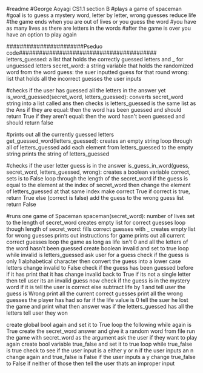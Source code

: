 #readme
#George Aoyagi CS1.1 section B
#plays a game of spaceman
#goal is to guess a mystery word, letter by letter, wrong guesses reduce life
#the game ends when you are out of lives or you guess the word
#you have as many lives as there are letters in the words
#after the game is over you have an option to play again

#######################Pseduo code#########################################
letters_guessed: a list that holds the correctly guessed letters and _ for unguessed letters
secret_word: a string variable that holds the randomized word from the word
guess: the suer inputted guess for that round
wrong: list that holds all the incorrect guesses the user inputs

#checks if the user has guessed all the letters in the answer yet
is_word_guessed(secret_word, letters_guessed):
    converts secret_word string into a list called ans
    then checks is letters_guessed is the same list as the Ans
    if they are equal:
        then the word has been guessed and should return True
    if they aren't equal:
        then the word hasn't been guessed and should return false

#prints out all the currently guessed letters
get_guessed_word(letters_guessed):
    creates an empty string
    loop through all of letters_guessed
        add each element from letters_guessed to the empty string
    prints the string of letters_guessed

#checks if the user letter guess is in the answer
is_guess_in_word(guess, secret_word, letters_guessed, wrong):
    creates a boolean variable correct, sets is to False
    loop through the length of the secret_word
        if the guess is equal to the element at the index of secret_word
            then change the element of letters_guessed at that same index
            make correct True
    if correct is true, return True
    else (correct is false)
        add the guess to the wrong guess list
        return False

#runs one game of Spaceman
spaceman(secret_word):
    number of lives set to the length of secret_word
    creates empty list for correct guesses
    loop though length of secret_word:
        fills correct guesses with _
    creates empty list for wrong guesses
    prints out instructions for game
    prints out all current correct guesses
    loop the game as long as life isn't 0 and all the letters of the word hasn't been guessed
        create boolean invalid and set to true
        loop while invalid is letters_guessed
            ask user for a guess
            check if the guess is only 1 alphabetical character
                then convert the guess into a lower case letters
                change invalid to False
                check if the guess has been guessed before
                    if it has print that it has
                    change invalid back to True
            if its not a single letter
                    then tell user its an invalid guess
        now check if the guess is in the mystery word
            if it is tell the user is correct
            else subtract life by 1 and tell user the guess is Wrong
            print all the current correct guesses
            print all the wrong guesses the player has had so far
    if the life value is 0
        tell the suer he lost the game and print what then answer was
    if the letters_guessed has all the letters
        tell user they won

create global bool again and set it to True
loop the following while again is True
    create the secret_word answer and give it a random word from file
    run the game with secret_word as the argument
    ask the user if they want to play again
    create bool variable true_false and set it to true
        loop while true_false is true
            check to see if the user input is a either y or n
                if the user inputs an n
                    change again and true_false is False
                if the user inputs a y
                    change true_false to False
                if neither of those
                    then tell the user thats an improper input
